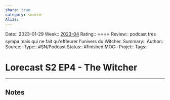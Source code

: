 ```yaml
---
share: true 
category: source
Alias:
---
```


Date:: 2023-01-29
Week:: [2023-04](../week/2023-04.md)
Rating:: ⭐⭐⭐⭐
Review:: podcast très sympa mais qui ne fait qu'effleurer l'univers du Witcher.
Summary:: 
Author::
Source:: 
Type:: #SN/Podcast 
Status:: #finished 
MOC::
Projet:: 
Tags:: 

# Lorecast S2 EP4 - The Witcher


***

## Notes
